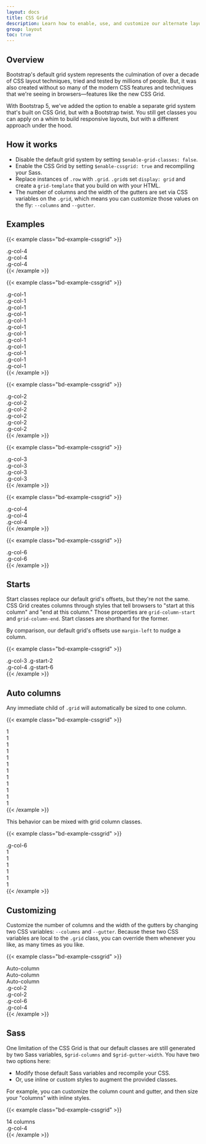 ```yaml
---
layout: docs
title: CSS Grid
description: Learn how to enable, use, and customize our alternate layout system built on CSS Grid with examples and code snippets.
group: layout
toc: true
---
```


## Overview

Bootstrap's default grid system represents the culmination of over a decade of CSS layout techniques, tried and tested by millions of people. But, it was also created without so many of the modern CSS features and techniques that we're seeing in browsers—features like the new CSS Grid.

With Bootstrap 5, we've added the option to enable a separate grid system that's built on CSS Grid, but with a Bootstrap twist. You still get classes you can apply on a whim to build responsive layouts, but with a different approach under the hood.

## How it works

- Disable the default grid system by setting `$enable-grid-classes: false`.
- Enable the CSS Grid by setting `$enable-cssgrid: true` and recompiling your Sass.
- Replace instances of `.row` with `.grid`. `.grid`s set `display: grid` and create a `grid-template` that you build on with your HTML.
- The number of columns and the width of the gutters are set via CSS variables on the `.grid`, which means you can customize those values on the fly: `--columns` and `--gutter`.

## Examples

{{< example class="bd-example-cssgrid" >}}
<div class="grid">
  <div class="g-col-4">.g-col-4</div>
  <div class="g-col-4">.g-col-4</div>
  <div class="g-col-4">.g-col-4</div>
</div>
{{< /example >}}

{{< example class="bd-example-cssgrid" >}}
<div class="grid">
  <div class="g-col-1">.g-col-1</div>
  <div class="g-col-1">.g-col-1</div>
  <div class="g-col-1">.g-col-1</div>
  <div class="g-col-1">.g-col-1</div>
  <div class="g-col-1">.g-col-1</div>
  <div class="g-col-1">.g-col-1</div>
  <div class="g-col-1">.g-col-1</div>
  <div class="g-col-1">.g-col-1</div>
  <div class="g-col-1">.g-col-1</div>
  <div class="g-col-1">.g-col-1</div>
  <div class="g-col-1">.g-col-1</div>
  <div class="g-col-1">.g-col-1</div>
</div>
{{< /example >}}

{{< example class="bd-example-cssgrid" >}}
<div class="grid">
  <div class="g-col-2">.g-col-2</div>
  <div class="g-col-2">.g-col-2</div>
  <div class="g-col-2">.g-col-2</div>
  <div class="g-col-2">.g-col-2</div>
  <div class="g-col-2">.g-col-2</div>
  <div class="g-col-2">.g-col-2</div>
</div>
{{< /example >}}

{{< example class="bd-example-cssgrid" >}}
<div class="grid">
  <div class="g-col-3">.g-col-3</div>
  <div class="g-col-3">.g-col-3</div>
  <div class="g-col-3">.g-col-3</div>
  <div class="g-col-3">.g-col-3</div>
</div>
{{< /example >}}

{{< example class="bd-example-cssgrid" >}}
<div class="grid">
  <div class="g-col-4">.g-col-4</div>
  <div class="g-col-4">.g-col-4</div>
  <div class="g-col-4">.g-col-4</div>
</div>
{{< /example >}}

{{< example class="bd-example-cssgrid" >}}
<div class="grid">
  <div class="g-col-6">.g-col-6</div>
  <div class="g-col-6">.g-col-6</div>
</div>
{{< /example >}}

## Starts

Start classes replace our default grid's offsets, but they're not the same. CSS Grid creates columns through styles that tell browsers to "start at this column" and "end at this column." Those properties are `grid-column-start` and `grid-column-end`. Start classes are shorthand for the former.

By comparison, our default grid's offsets use `margin-left` to nudge a column.

{{< example class="bd-example-cssgrid" >}}
<div class="grid">
  <div class="g-col-3 g-start-2">.g-col-3 .g-start-2</div>
  <div class="g-col-4 g-start-6">.g-col-4 .g-start-6</div>
</div>
{{< /example >}}

## Auto columns

Any immediate child of `.grid` will automatically be sized to one column.

{{< example class="bd-example-cssgrid" >}}
<div class="grid">
  <div>1</div>
  <div>1</div>
  <div>1</div>
  <div>1</div>
  <div>1</div>
  <div>1</div>
  <div>1</div>
  <div>1</div>
  <div>1</div>
  <div>1</div>
  <div>1</div>
  <div>1</div>
</div>
{{< /example >}}

This behavior can be mixed with grid column classes.

{{< example class="bd-example-cssgrid" >}}
<div class="grid">
  <div class="g-col-6">.g-col-6</div>
  <div>1</div>
  <div>1</div>
  <div>1</div>
  <div>1</div>
  <div>1</div>
  <div>1</div>
</div>
{{< /example >}}

## Customizing

Customize the number of columns and the width of the gutters by changing two CSS variables: `--columns` and `--gutter`. Because these two CSS variables are local to the `.grid` class, you can override them whenever you like, as many times as you like.

{{< example class="bd-example-cssgrid" >}}
<div class="grid" style="--columns: 3;">
  <div>Auto-column</div>
  <div>Auto-column</div>
  <div>Auto-column</div>
</div>

<div class="grid" style="--columns: 4; --gutter: 5rem;">
  <div class="g-col-2">.g-col-2</div>
  <div class="g-col-2">.g-col-2</div>
</div>

<div class="grid" style="--columns: 10; --gutter: 1rem;">
  <div class="g-col-6">.g-col-6</div>
  <div class="g-col-4">.g-col-4</div>
</div>
{{< /example >}}

## Sass

One limitation of the CSS Grid is that our default classes are still generated by two Sass variables, `$grid-columns` and `$grid-gutter-width`. You have two two options here:

- Modify those default Sass variables and recompile your CSS.
- Or, use inline or custom styles to augment the provided classes.

For example, you can customize the column count and gutter, and then size your "columns" with inline styles.

{{< example class="bd-example-cssgrid" >}}
<div class="grid" style="--columns: 18; --gutter: .5rem;">
  <div style="grid-column: span 14;">14 columns</div>
  <div class="g-col-4">.g-col-4</div>
</div>
{{< /example >}}
